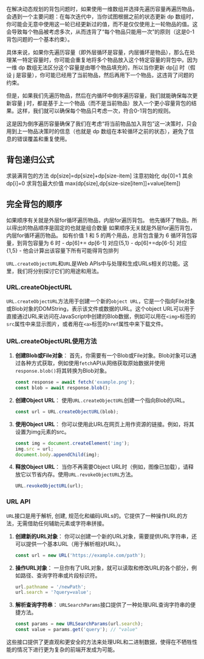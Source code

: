 在解决动态规划的背包问题时，如果使用一维数组并选择先遍历容量再遍历物品，会遇到一个主要问题：在每次迭代中，当你试图根据之前的状态更新 dp 数组时，你可能会无意中使用这一轮已经更新过的值，而不是仅仅使用上一轮物品的值。这会导致每个物品被考虑多次，从而违背了“每个物品只能用一次”的原则（这是0-1背包问题的一个基本约束）。

具体来说，如果你先遍历容量（即外层循环是容量，内层循环是物品），那么在处理某一特定容量时，你可能会重复地将多个物品放入这个特定容量的背包中。因为一维 dp 数组无法区分这个容量是由哪个物品填充的，所以当你更新 dp[j] 时（假设 j 是容量），你可能已经用了当前物品，然后再用下一个物品，这违背了问题的约束。

但是，如果我们先遍历物品，然后在内循环中倒序遍历容量，我们就能确保每次更新容量 j 时，都是基于上一个物品（而不是当前物品）放入一个更小容量背包的结果。这样，我们就可以确保每个物品只考虑一次，符合0-1背包的规则。

这是因为倒序遍历容量确保了我们在考虑“将当前物品加入背包”这一决策时，只会用到上一物品决策时的信息（也就是 dp 数组在本轮循环之前的状态），避免了信息的错误覆盖和重复使用。


## 背包递归公式
求装满背包的方法 dp[size]=dp[size]+dp[size-item]
注意初始化 dp[0]=1 其余 dp[i]=0
求背包最大价值 max(dp[size],dp[size-size[item]]+value[item])

## 完全背包的顺序
如果顺序有关就是外层for循环遍历物品，内层for遍历背包。
	他先循环了物品，所以得出的物品顺序是固定的也就是组合数量
如果顺序无关就是外层for遍历背包，内层for循环遍历物品。
	如有价值 1 和 5 的两个用品，总背包含量为 6
	循环背包容量，到背包容量为 6 时
		- dp[6]+= dp[6-1] 对应{5,1}
		- dp[6]+=dp[6-5] 对应{1,5}
		- 他会计算出该容量下所有可能得背包排列

`URL.createObjectURL`和`URL`是Web APIs中与处理和生成URLs相关的功能。这里，我们将分别探讨它们的用途和用法。

### URL.createObjectURL

`URL.createObjectURL`方法用于创建一个新的`object URL`，它是一个指向File对象或Blob对象的DOMString，表示该文件或数据的URL。这个object URL可以用于直接通过URL来访问在JavaScript中创建的Blob数据，例如可以用在`<img>`标签的`src`属性中来显示图片，或者用在`<a>`标签的`href`属性中来下载文件。

### URL.createObjectURL使用方法

1. **创建Blob或File对象**：
   首先，你需要有一个Blob或File对象。Blob对象可以通过各种方式获取，例如使用`fetch`API从网络获取原始数据并使用`response.blob()`将其转换为Blob对象。

   ```javascript
   const response = await fetch('example.png');
   const blob = await response.blob();
   ```

2. **创建Object URL**：
   使用`URL.createObjectURL`创建一个指向Blob的URL。

   ```javascript
   const url = URL.createObjectURL(blob);
   ```

3. **使用Object URL**：
   你可以使用此URL在网页上用作资源的链接。例如，将其设置为img元素的src。

   ```javascript
   const img = document.createElement('img');
   img.src = url;
   document.body.appendChild(img);
   ```

4. **释放Object URL**：
   当你不再需要Object URL时（例如，图像已加载），请释放它以节省内存。使用`URL.revokeObjectURL`方法。

   ```javascript
   URL.revokeObjectURL(url);
   ```

### URL API

`URL`接口是用于解析, 创建, 规范化和编码URLs的。它提供了一种操作URL的方法，无需借助任何辅助元素或字符串拼接。
1. **创建新的URL对象**：
   你可以创建一个新的URL对象，需要提供URL字符串，还可以提供一个基本URL（用于解析相对URL）。

   ```javascript
   const url = new URL('https://example.com/path');
   ```

2. **操作URL对象**：
   一旦你有了URL对象，就可以读取和修改URL的各个部分，例如路径、查询字符串或片段标识符。

   ```javascript
   url.pathname = '/newPath';
   url.search = '?query=value';
   ```

3. **解析查询字符串**：
   `URLSearchParams`接口提供了一种处理URL查询字符串的便捷方法。

   ```javascript
   const params = new URLSearchParams(url.search);
   const value = params.get('query'); // "value"
   ```

这些接口提供了更直观和更安全的方法来处理URL和二进制数据，使得在不牺牲性能的情况下进行更为复杂的前端开发成为可能。